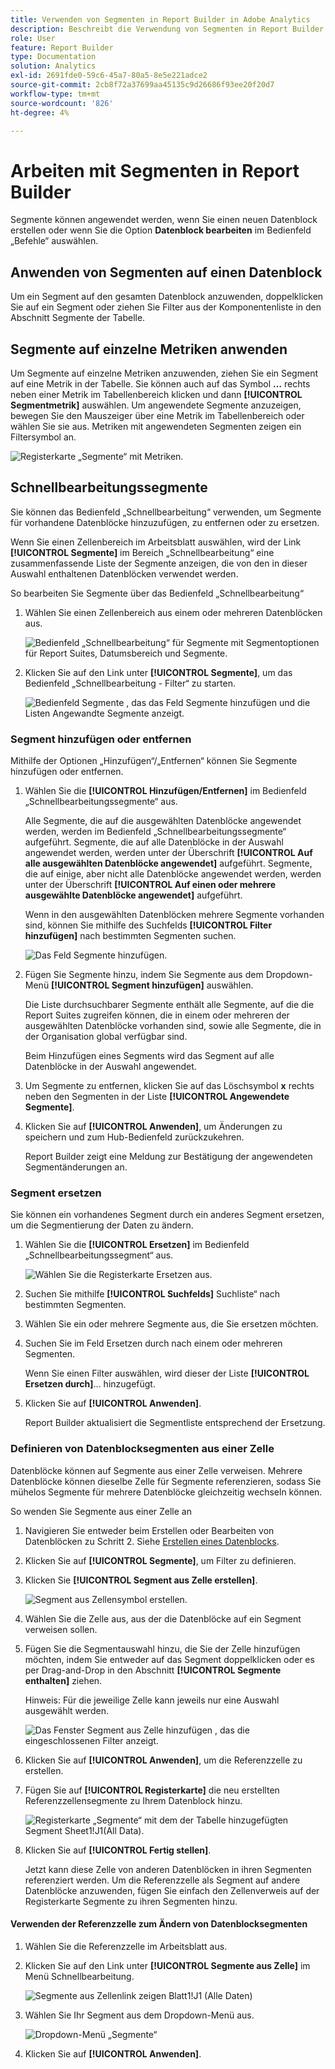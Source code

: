 ```yaml
---
title: Verwenden von Segmenten in Report Builder in Adobe Analytics
description: Beschreibt die Verwendung von Segmenten in Report Builder für Adobe Analytics
role: User
feature: Report Builder
type: Documentation
solution: Analytics
exl-id: 2691fde0-59c6-45a7-80a5-8e5e221adce2
source-git-commit: 2cb8f72a37699aa45135c9d26686f93ee20f20d7
workflow-type: tm+mt
source-wordcount: '826'
ht-degree: 4%

---
```


# Arbeiten mit Segmenten in Report Builder

Segmente können angewendet werden, wenn Sie einen neuen Datenblock erstellen oder wenn Sie die Option **Datenblock bearbeiten** im Bedienfeld „Befehle“ auswählen.

## Anwenden von Segmenten auf einen Datenblock

Um ein Segment auf den gesamten Datenblock anzuwenden, doppelklicken Sie auf ein Segment oder ziehen Sie Filter aus der Komponentenliste in den Abschnitt Segmente der Tabelle.

## Segmente auf einzelne Metriken anwenden

Um Segmente auf einzelne Metriken anzuwenden, ziehen Sie ein Segment auf eine Metrik in der Tabelle. Sie können auch auf das Symbol **…** rechts neben einer Metrik im Tabellenbereich klicken und dann **[!UICONTROL Segmentmetrik]** auswählen. Um angewendete Segmente anzuzeigen, bewegen Sie den Mauszeiger über eine Metrik im Tabellenbereich oder wählen Sie sie aus. Metriken mit angewendeten Segmenten zeigen ein Filtersymbol an.

![Registerkarte „Segmente“ mit Metriken.](./assets/filter_by.png)

## Schnellbearbeitungssegmente

Sie können das Bedienfeld „Schnellbearbeitung“ verwenden, um Segmente für vorhandene Datenblöcke hinzuzufügen, zu entfernen oder zu ersetzen.

Wenn Sie einen Zellenbereich im Arbeitsblatt auswählen, wird der Link **[!UICONTROL Segmente]** im Bereich „Schnellbearbeitung“ eine zusammenfassende Liste der Segmente anzeigen, die von den in dieser Auswahl enthaltenen Datenblöcken verwendet werden.

So bearbeiten Sie Segmente über das Bedienfeld „Schnellbearbeitung“

1. Wählen Sie einen Zellenbereich aus einem oder mehreren Datenblöcken aus.

   ![Bedienfeld „Schnellbearbeitung“ für Segmente mit Segmentoptionen für Report Suites, Datumsbereich und Segmente.](./assets/select_multiple_dbs.png)

1. Klicken Sie auf den Link unter **[!UICONTROL Segmente]**, um das Bedienfeld „Schnellbearbeitung - Filter“ zu starten.

   ![Bedienfeld Segmente , das das Feld Segmente hinzufügen und die Listen Angewandte Segmente anzeigt.](./assets/quick_edit_filters.png)

### Segment hinzufügen oder entfernen

Mithilfe der Optionen „Hinzufügen“/„Entfernen“ können Sie Segmente hinzufügen oder entfernen.

1. Wählen Sie die **[!UICONTROL Hinzufügen/Entfernen]** im Bedienfeld „Schnellbearbeitungssegmente“ aus.

   Alle Segmente, die auf die ausgewählten Datenblöcke angewendet werden, werden im Bedienfeld „Schnellbearbeitungssegmente“ aufgeführt. Segmente, die auf alle Datenblöcke in der Auswahl angewendet werden, werden unter der Überschrift **[!UICONTROL Auf alle ausgewählten Datenblöcke angewendet]** aufgeführt. Segmente, die auf einige, aber nicht alle Datenblöcke angewendet werden, werden unter der Überschrift **[!UICONTROL Auf einen oder mehrere ausgewählte Datenblöcke angewendet]** aufgeführt.

   Wenn in den ausgewählten Datenblöcken mehrere Segmente vorhanden sind, können Sie mithilfe des Suchfelds **[!UICONTROL Filter hinzufügen]** nach bestimmten Segmenten suchen.

   ![Das Feld Segmente hinzufügen.](./assets/add_filter.png)

1. Fügen Sie Segmente hinzu, indem Sie Segmente aus dem Dropdown-Menü **[!UICONTROL Segment hinzufügen]** auswählen.

   Die Liste durchsuchbarer Segmente enthält alle Segmente, auf die die Report Suites zugreifen können, die in einem oder mehreren der ausgewählten Datenblöcke vorhanden sind, sowie alle Segmente, die in der Organisation global verfügbar sind.

   Beim Hinzufügen eines Segments wird das Segment auf alle Datenblöcke in der Auswahl angewendet.

1. Um Segmente zu entfernen, klicken Sie auf das Löschsymbol **x** rechts neben den Segmenten in der Liste **[!UICONTROL Angewendete Segmente]**.

1. Klicken Sie auf **[!UICONTROL Anwenden]**, um Änderungen zu speichern und zum Hub-Bedienfeld zurückzukehren.

   Report Builder zeigt eine Meldung zur Bestätigung der angewendeten Segmentänderungen an.

### Segment ersetzen

Sie können ein vorhandenes Segment durch ein anderes Segment ersetzen, um die Segmentierung der Daten zu ändern.

1. Wählen Sie die **[!UICONTROL Ersetzen]** im Bedienfeld „Schnellbearbeitungssegment“ aus.

   ![Wählen Sie die Registerkarte Ersetzen aus.](./assets/replace_filter.png)

1. Suchen Sie mithilfe **[!UICONTROL Suchfelds]** Suchliste“ nach bestimmten Segmenten.

1. Wählen Sie ein oder mehrere Segmente aus, die Sie ersetzen möchten.

1. Suchen Sie im Feld Ersetzen durch nach einem oder mehreren Segmenten.

   Wenn Sie einen Filter auswählen, wird dieser der Liste **[!UICONTROL Ersetzen durch]**... hinzugefügt.

1. Klicken Sie auf **[!UICONTROL Anwenden]**.

   Report Builder aktualisiert die Segmentliste entsprechend der Ersetzung.

### Definieren von Datenblocksegmenten aus einer Zelle

Datenblöcke können auf Segmente aus einer Zelle verweisen. Mehrere Datenblöcke können dieselbe Zelle für Segmente referenzieren, sodass Sie mühelos Segmente für mehrere Datenblöcke gleichzeitig wechseln können.

So wenden Sie Segmente aus einer Zelle an

1. Navigieren Sie entweder beim Erstellen oder Bearbeiten von Datenblöcken zu Schritt 2. Siehe [Erstellen eines Datenblocks](./create-a-data-block.md).
1. Klicken Sie auf **[!UICONTROL Segmente]**, um Filter zu definieren.
1. Klicken Sie **[!UICONTROL Segment aus Zelle erstellen]**.

   ![Segment aus Zellensymbol erstellen.](./assets/create-filter-from-cell.png)

1. Wählen Sie die Zelle aus, aus der die Datenblöcke auf ein Segment verweisen sollen.

1. Fügen Sie die Segmentauswahl hinzu, die Sie der Zelle hinzufügen möchten, indem Sie entweder auf das Segment doppelklicken oder es per Drag-and-Drop in den Abschnitt **[!UICONTROL Segmente enthalten]** ziehen.

   Hinweis: Für die jeweilige Zelle kann jeweils nur eine Auswahl ausgewählt werden.

   ![Das Fenster Segment aus Zelle hinzufügen , das die eingeschlossenen Filter anzeigt.](./assets/select-filters.png)

1. Klicken Sie auf **[!UICONTROL Anwenden]**, um die Referenzzelle zu erstellen.

1. Fügen Sie auf **[!UICONTROL Registerkarte]** die neu erstellten Referenzzellensegmente zu Ihrem Datenblock hinzu.

   ![Registerkarte „Segmente“ mit dem der Tabelle hinzugefügten Segment Sheet1!J1(All Data).](./assets/reference-cell-filter.png)

1. Klicken Sie auf **[!UICONTROL Fertig stellen]**.

   Jetzt kann diese Zelle von anderen Datenblöcken in ihren Segmenten referenziert werden. Um die Referenzzelle als Segment auf andere Datenblöcke anzuwenden, fügen Sie einfach den Zellenverweis auf der Registerkarte Segmente zu ihren Segmenten hinzu.

#### Verwenden der Referenzzelle zum Ändern von Datenblocksegmenten

1. Wählen Sie die Referenzzelle im Arbeitsblatt aus.

1. Klicken Sie auf den Link unter **[!UICONTROL Segmente aus Zelle]** im Menü Schnellbearbeitung.

   ![Segmente aus Zellenlink zeigen Blatt1!J1 (Alle Daten)](./assets/filters-from-cell-link.png)

1. Wählen Sie Ihr Segment aus dem Dropdown-Menü aus.

   ![Dropdown-Menü „Segmente“](./assets/filter-drop-down.png)

1. Klicken Sie auf **[!UICONTROL Anwenden]**.
